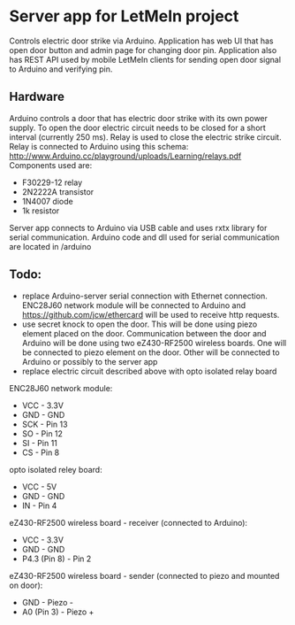 Server app for LetMeIn project
==============================
Controls electric door strike via Arduino.
Application has web UI that has open door button and admin page for changing door pin.
Application also has REST API used by mobile LetMeIn clients for sending open door signal to Arduino and verifying pin.

Hardware
--------
Arduino controls a door that has electric door strike with its own power supply. To open the door electric circuit needs to be closed for a short interval (currently 250 ms).
Relay is used to close the electric strike circuit. Relay is connected to Arduino using this schema: http://www.Arduino.cc/playground/uploads/Learning/relays.pdf
Components used are:
* F30229-12 relay
* 2N2222A transistor
* 1N4007 diode
* 1k resistor

Server app connects to Arduino via USB cable and uses rxtx library for serial communication.
Arduino code and dll used for serial communication are located in /arduino

Todo:
-----
* replace Arduino-server serial connection with Ethernet connection. ENC28J60 network module will be connected to Arduino and https://github.com/jcw/ethercard will be used to receive http requests.
* use secret knock to open the door. This will be done using piezo element placed on the door. Communication between the door and Arduino will be done using two eZ430-RF2500 wireless boards. One will be connected to piezo element on the door. Other will be connected to Arduino or possibly to the server app
* replace electric circuit described above with opto isolated relay board

ENC28J60 network module:
* VCC - 3.3V
* GND - GND
* SCK - Pin 13
* SO - Pin 12
* SI - Pin 11
* CS - Pin 8

opto isolated reley board:
* VCC - 5V
* GND - GND
* IN - Pin 4

eZ430-RF2500 wireless board - receiver (connected to Arduino):
* VCC - 3.3V
* GND - GND
* P4.3 (Pin 8) - Pin 2

eZ430-RF2500 wireless board - sender (connected to piezo and mounted on door):
* GND - Piezo -
* A0 (Pin 3) - Piezo +